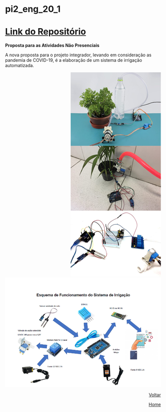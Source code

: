 # pi2\_eng\_20\_1

# [Link do Repositório](https://github.com/LPAE/pi2_eng_20_1)

**Proposta para as Atividades Não Presenciais**

A nova proposta para o projeto integrador, levando em consideração as pandemia de COVID-19, é a elaboração de um sistema de irrigação automatizada.



<div style="text-align:right"><img src=".\img\irrigacao.png" />





<div style="text-align:right"><img src=".\img\esquema_irrigacao.png" />






[Voltar](./../)

[Home](https://lpae.github.io/)



